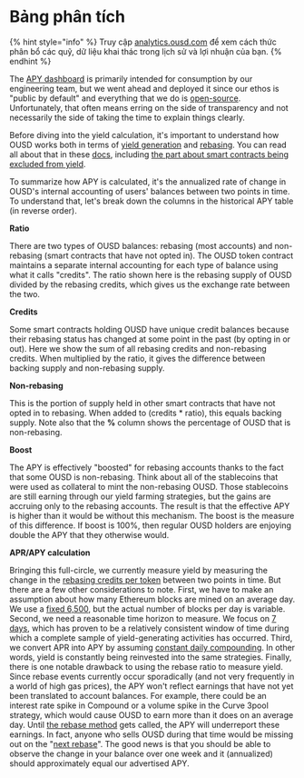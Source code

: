 # Bảng phân tích

{% hint style="info" %}
Truy cập [analytics.ousd.com](https://analytics.ousd.com) để xem cách thức phân bổ các quỹ, dữ liệu khai thác trong lịch sử và lợi nhuận của bạn.
{% endhint %}

The [APY dashboard](https://analytics.ousd.com/apy) is primarily intended for consumption by our engineering team, but we went ahead and deployed it since our ethos is "public by default" and everything that we do is [open-source](http://github.com/OriginProtocol). Unfortunately, that often means erring on the side of transparency and not necessarily the side of taking the time to explain things clearly.

Before diving into the yield calculation, it's important to understand how OUSD works both in terms of [yield generation](https://docs.ousd.com/core-concepts/yield-generation) and [rebasing](https://docs.ousd.com/core-concepts/elastic-supply). You can read all about that in these [docs](https://docs.ousd.com/), including [the part about smart contracts being excluded from yield](https://docs.ousd.com/core-concepts/elastic-supply/rebasing-and-smart-contracts).

To summarize how APY is calculated, it's the annualized rate of change in OUSD's internal accounting of users' balances between two points in time. To understand that, let's break down the columns in the historical APY table \(in reverse order\).

**Ratio**

There are two types of OUSD balances: rebasing \(most accounts\) and non-rebasing \(smart contracts that have not opted in\). The OUSD token contract maintains a separate internal accounting for each type of balance using what it calls "credits". The ratio shown here is the rebasing supply of OUSD divided by the rebasing credits, which gives us the exchange rate between the two.

**Credits**

Some smart contracts holding OUSD have unique credit balances because their rebasing status has changed at some point in the past \(by opting in or out\). Here we show the sum of all rebasing credits and non-rebasing credits. When multiplied by the ratio, it gives the difference between backing supply and non-rebasing supply.

**Non-rebasing**

This is the portion of supply held in other smart contracts that have not opted in to rebasing. When added to \(credits \* ratio\), this equals backing supply. Note also that the **%** column shows the percentage of OUSD that is non-rebasing.

**Boost**

The APY is effectively "boosted" for rebasing accounts thanks to the fact that some OUSD is non-rebasing. Think about all of the stablecoins that were used as collateral to mint the non-rebasing OUSD. Those stablecoins are still earning through our yield farming strategies, but the gains are accruing only to the rebasing accounts. The result is that the effective APY is higher than it would be without this mechanism. The boost is the measure of this difference. If boost is 100%, then regular OUSD holders are enjoying double the APY that they otherwise would.

**APR/APY calculation**

Bringing this full-circle, we currently measure yield by measuring the change in the [rebasing credits per token](https://github.com/OriginProtocol/origin-dollar/blob/master/contracts/contracts/token/OUSD.sol#L45) between two points in time. But there are a few other considerations to note. First, we have to make an assumption about how many Ethereum blocks are mined on an average day. We use a [fixed 6,500](https://github.com/OriginProtocol/ousd-analytics/blob/master/eagleproject/core/views.py#L43), but the actual number of blocks per day is variable. Second, we need a reasonable time horizon to measure. We focus on [7 days](https://github.com/OriginProtocol/ousd-analytics/blob/master/eagleproject/core/views.py#L422), which has proven to be a relatively consistent window of time during which a complete sample of yield-generating activities has occurred. Third, we convert APR into APY by assuming [constant daily compounding](https://github.com/OriginProtocol/ousd-analytics/blob/master/eagleproject/core/views.py#L449-L451). In other words, yield is constantly being reinvested into the same strategies. Finally, there is one notable drawback to using the rebase ratio to measure yield. Since rebase events currently occur sporadically \(and not very frequently in a world of high gas prices\), the APY won't reflect earnings that have not yet been translated to account balances. For example, there could be an interest rate spike in Compound or a volume spike in the Curve 3pool strategy, which would cause OUSD to earn more than it does on an average day. Until [the rebase method](https://github.com/OriginProtocol/origin-dollar/blob/master/contracts/contracts/vault/VaultCore.sol#L365-L370) gets called, the APY will underreport these earnings. In fact, anyone who sells OUSD during that time would be missing out on the "[next rebase](https://analytics.ousd.com/)". The good news is that you should be able to observe the change in your balance over one week and it \(annualized\) should approximately equal our advertised APY.

